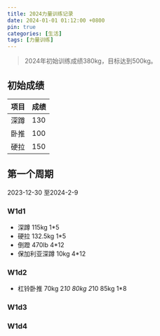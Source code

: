 ```yaml
---
title: 2024力量训练记录
date: 2024-01-01 01:12:00 +0800
pin: true 
categories: [生活]
tags: [力量训练]
---
```


> 2024年初始训练成绩380kg，目标达到500kg。

## 初始成绩

|项目|成绩|  
|--|--|
|深蹲|130|
|卧推|100|
|硬拉|150|

## 第一个周期

2023-12-30 至2024-2-9

### W1d1

- 深蹲 115kg 1*5
- 硬拉 132.5kg 1*5
- 倒蹬 470lb 4*12
- 保加利亚深蹲 10kg 4*12

### W1d2

- 杠铃卧推 70kg 2*10 80kg 2*10 85kg 1*8

### W1d3

### W1d4
